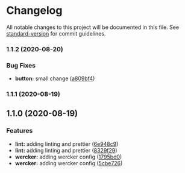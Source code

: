 # Changelog

All notable changes to this project will be documented in this file. See [standard-version](https://github.com/conventional-changelog/standard-version) for commit guidelines.

### 1.1.2 (2020-08-20)


### Bug Fixes

* **button:** small change ([a809bf4](https://github.com/mitevs/cooker-app/commit/a809bf4b5f4774d5a8c623436820df3a46cfd11d))

### 1.1.1 (2020-08-19)

## 1.1.0 (2020-08-19)

### Features

- **lint:** adding linting and prettier ([6e948c9](https://github.com-sm///commit/6e948c9fae2e6b97b0df063a90e6ac2b11c92979))
- **lint:** adding linting and prettier ([8329f29](https://github.com-sm///commit/8329f29cc16b3db85dedaa5311bd5b60bc3ba8af))
- **wercker:** adding wercker config ([1795bd0](https://github.com-sm///commit/1795bd0adb87fe34afec9cab628a45f0f3ac0c47))
- **wercker:** adding wercker config ([5cbe726](https://github.com-sm///commit/5cbe7263fd105794cdc7344b6fd67b67d8978fc1))
